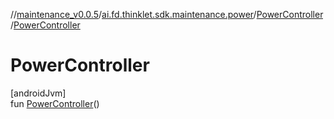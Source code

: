 //[maintenance_v0.0.5](../../../index.md)/[ai.fd.thinklet.sdk.maintenance.power](../index.md)/[PowerController](index.md)/[PowerController](-power-controller.md)

# PowerController

[androidJvm]\
fun [PowerController](-power-controller.md)()
